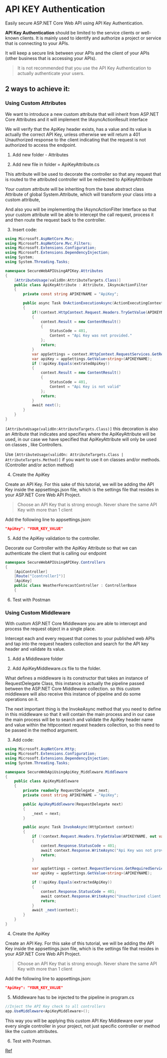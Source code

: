 # API KEY Authentication

Easily secure ASP.NET Core Web API using API Key Authentication.

**API Key Authentication** should be limited to the service clients or well-known clients. It is mainly used to identify and authorize a project or service that is connecting to your APIs.

It will keep a secure link between your APIs and the client of your APIs (other business that is accessing your APIs).

> It is not recommended that you use the API Key Authentication to actually authenticate your users.

## 2 ways to achieve it:

### Using Custom Attributes

We want to introduce a new custom attribute that will inherit from ASP.NET Core Attributes and it will implement the IAsyncActionResult interface

We will verify that the ApiKey header exists, has a value and its value is actually the correct API Key, unless otherwise we will return a 401 Unauthorized response to the client indicating that the request is not authorized to access the endpoint.

1. Add new folder - Attributes

2. Add new file in folder = ApiKeyAttribute.cs

  This attribute will be used to decorate the controller so that any request that is routed to the attributed controller will be redirected to ApiKeyAttribute

  Your custom attribute will be inheriting from the base abstract class Attribute of global System.Attribute, which will transform your class into a custom attribute,

  And also you will be implementing the IAsyncActionFilter Interface so that your custom attribute will be able to intercept the call request, process it and then route the request back to the controller.

3. Insert code:

```c#
using Microsoft.AspNetCore.Mvc;
using Microsoft.AspNetCore.Mvc.Filters;
using Microsoft.Extensions.Configuration;
using Microsoft.Extensions.DependencyInjection;
using System;
using System.Threading.Tasks;

namespace SecureWebAPIUsingAPIKey.Attributes
{
    [AttributeUsage(validOn:AttributeTargets.Class)]
    public class ApiKeyAttribute : Attribute, IAsyncActionFilter
    {
        private const string APIKEYNAME = "ApiKey";

        public async Task OnActionExecutionAsync(ActionExecutingContext context, ActionExecutionDelegate next)
        {
            if(!context.HttpContext.Request.Headers.TryGetValue(APIKEYNAME, out var extratedApiKey)) 
            {
                context.Result = new ContentResult()
                {
                    StatusCode = 401,
                    Content = "Api Key was not provided."
                };
                return;
            }
            var appSettings = context.HttpContext.RequestServices.GetRequiredService<IConfiguration>();
            var apiKey = appSettings.GetValue<string>(APIKEYNAME);
            if (!apiKey.Equals(extratedApiKey))
            {
                context.Result = new ContentResult()
                {
                    StatusCode = 401,
                    Content = "Api Key is not valid"
                };
                return;
            }
            await next();
        }
    }
}
```

  `[AttributeUsage(validOn:AttributeTargets.Class)]` this decoration is also an Attribute that indicates and specifies where the ApiKeyAttribute will be used, in our case we have specified that ApiKeyAttribute will only be used on classes , like Controllers.
  
  Use `[AttributeUsage(validOn: AttributeTargets.Class | AttributeTargets.Method)]` if you want to use it on classes and/or methods. (Controller and/or action method)

4. Create the ApiKey

Create an API Key. For this sake of this tutorial, we will be adding the API Key inside the appsettings.json file, which is the settings file that resides in your ASP.NET Core Web API Project.

> Choose an API Key that is strong enough. Never share the same API Key with more than 1 client

Add the following line to appsettings.json:

```json
"ApiKey": "YOUR_KEY_VALUE"
```

5. Add the ApiKey validation to the controller.

Decorate our Controller with the ApiKey Attribute so that we can authenticate the client that is calling our endpoint

```c#
namespace SecureWebAPIUsingAPIKey.Controllers
{
    [ApiController]
    [Route("[controller]")]
    [ApiKey]
    public class WeatherForecastController : ControllerBase
    {

```

6. Test with Postman

### Using Custom Middleware

With custom ASP.NET Core Middleware you are able to intercept and process the request object in a single place.

Intercept each and every request that comes to your published web APIs and tap into the request headers collection and search for the API key header and validate its value.

1. Add a Middleware folder

2. Add ApiKeyMiddleware.cs file to the folder.

What defines a middleware is its constructor that takes an instance of RequestDelegate Class, this instance is actually the pipeline passed between the ASP.NET Core Middleware collection. so this custom middleware will also receive this instance of pipeline and do some operations on it.

The next important thing is the InvokeAsync method that you need to define in this middleware so that it will contain the main process and in our case the main process will be to search and validate the ApiKey header name and value within the httpcontext request headers collection, so this need to be passed in the method argument.

3. Add code:

```c#
using Microsoft.AspNetCore.Http;
using Microsoft.Extensions.Configuration;
using Microsoft.Extensions.DependencyInjection;
using System.Threading.Tasks;

namespace SecureWebApiUsingApiKey_Middleware.Middleware
{
    public class ApiKeyMiddleware
    {
        private readonly RequestDelegate _next;
        private const string APIKEYNAME = "ApiKey";

        public ApiKeyMiddleware(RequestDelegate next)
        {
            _next = next;
        }

        public async Task InvokeAsync(HttpContext context)
        {
            if (!context.Request.Headers.TryGetValue(APIKEYNAME, out var extractedApiKey))
            {
                context.Response.StatusCode = 401;
                await context.Response.WriteAsync("Api Key was not provided. (Using ApiKeyMiddleware) ");
                return;
            }

            var appSettings = context.RequestServices.GetRequiredService<IConfiguration>();
            var apiKey = appSettings.GetValue<string>(APIKEYNAME);

            if (!apiKey.Equals(extractedApiKey))
            {
                context.Response.StatusCode = 401;
                await context.Response.WriteAsync("Unauthorized client. (Using ApiKeyMiddleware)");
                return;
            }
            await _next(context);
        }
    }
}
```
4. Create the ApiKey

Create an API Key. For this sake of this tutorial, we will be adding the API Key inside the appsettings.json file, which is the settings file that resides in your ASP.NET Core Web API Project.

> Choose an API Key that is strong enough. Never share the same API Key with more than 1 client

Add the following line to appsettings.json:

```json
"ApiKey": "YOUR_KEY_VALUE"
```

5. Middleware has to be injected to the pipeline in program.cs

```c#
//Inject the API Key check to all controllers
app.UseMiddleware<ApiKeyMiddleware>();
```

This way you will be applying this custom API Key Middleware over your every single controller in your project, not just specific controller or method like the custom attributes.

6. Test with Postman.

[Ref](https://codingsonata.com/secure-asp-net-core-web-api-using-api-key-authentication/)